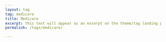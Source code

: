 ```yaml
---
layout: tag
tag: medicare
title: Medicare
excerpt: this text will appear as an excerpt on the theme/tag landing page
permalink: /tags/medicare/

---
```

